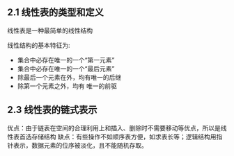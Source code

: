 ## 2.1 线性表的类型和定义
线性表是一种最简单的线性结构

线性结构的基本特征为:
- 集合中必存在唯一的一个“第一元素”
- 集合中必存在唯一的一个“最后元素”
- 除最后一个元素在外，均有唯一的后继
- 除第一个元素之外，均有 唯一的前驱



## 2.3 线性表的链式表示

优点：由于链表在空间的合理利用上和插入、删除时不需要移动等优点，所以是线性表首选存储结构
缺点：有些操作不如顺序表方便，如求表长等；逻辑结构用指针表示，数据元素的位序被淡化，且不能随机存取。
